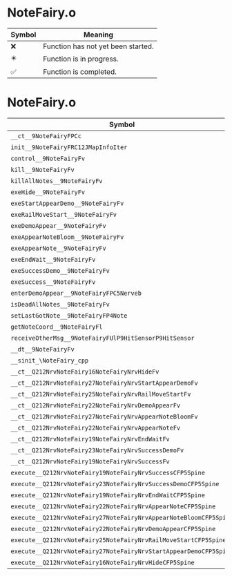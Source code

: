 # NoteFairy.o
| Symbol | Meaning 
| ------------- | ------------- 
| :x: | Function has not yet been started. 
| :eight_pointed_black_star: | Function is in progress. 
| :white_check_mark: | Function is completed. 


# NoteFairy.o
| Symbol | Decompiled? |
| ------------- | ------------- |
| `__ct__9NoteFairyFPCc` | :white_check_mark: |
| `init__9NoteFairyFRC12JMapInfoIter` | :white_check_mark: |
| `control__9NoteFairyFv` | :white_check_mark: |
| `kill__9NoteFairyFv` | :white_check_mark: |
| `killAllNotes__9NoteFairyFv` | :white_check_mark: |
| `exeHide__9NoteFairyFv` | :white_check_mark: |
| `exeStartAppearDemo__9NoteFairyFv` | :white_check_mark: |
| `exeRailMoveStart__9NoteFairyFv` | :white_check_mark: |
| `exeDemoAppear__9NoteFairyFv` | :white_check_mark: |
| `exeAppearNoteBloom__9NoteFairyFv` | :white_check_mark: |
| `exeAppearNote__9NoteFairyFv` | :white_check_mark: |
| `exeEndWait__9NoteFairyFv` | :white_check_mark: |
| `exeSuccessDemo__9NoteFairyFv` | :white_check_mark: |
| `exeSuccess__9NoteFairyFv` | :white_check_mark: |
| `enterDemoAppear__9NoteFairyFPC5Nerveb` | :white_check_mark: |
| `isDeadAllNotes__9NoteFairyFv` | :white_check_mark: |
| `setLastGotNote__9NoteFairyFP4Note` | :white_check_mark: |
| `getNoteCoord__9NoteFairyFl` | :white_check_mark: |
| `receiveOtherMsg__9NoteFairyFUlP9HitSensorP9HitSensor` | :white_check_mark: |
| `__dt__9NoteFairyFv` | :white_check_mark: |
| `__sinit_\NoteFairy_cpp` | :white_check_mark: |
| `__ct__Q212NrvNoteFairy16NoteFairyNrvHideFv` | :white_check_mark: |
| `__ct__Q212NrvNoteFairy27NoteFairyNrvStartAppearDemoFv` | :white_check_mark: |
| `__ct__Q212NrvNoteFairy25NoteFairyNrvRailMoveStartFv` | :white_check_mark: |
| `__ct__Q212NrvNoteFairy22NoteFairyNrvDemoAppearFv` | :white_check_mark: |
| `__ct__Q212NrvNoteFairy27NoteFairyNrvAppearNoteBloomFv` | :white_check_mark: |
| `__ct__Q212NrvNoteFairy22NoteFairyNrvAppearNoteFv` | :white_check_mark: |
| `__ct__Q212NrvNoteFairy19NoteFairyNrvEndWaitFv` | :white_check_mark: |
| `__ct__Q212NrvNoteFairy23NoteFairyNrvSuccessDemoFv` | :white_check_mark: |
| `__ct__Q212NrvNoteFairy19NoteFairyNrvSuccessFv` | :white_check_mark: |
| `execute__Q212NrvNoteFairy19NoteFairyNrvSuccessCFP5Spine` | :white_check_mark: |
| `execute__Q212NrvNoteFairy23NoteFairyNrvSuccessDemoCFP5Spine` | :white_check_mark: |
| `execute__Q212NrvNoteFairy19NoteFairyNrvEndWaitCFP5Spine` | :white_check_mark: |
| `execute__Q212NrvNoteFairy22NoteFairyNrvAppearNoteCFP5Spine` | :white_check_mark: |
| `execute__Q212NrvNoteFairy27NoteFairyNrvAppearNoteBloomCFP5Spine` | :white_check_mark: |
| `execute__Q212NrvNoteFairy22NoteFairyNrvDemoAppearCFP5Spine` | :white_check_mark: |
| `execute__Q212NrvNoteFairy25NoteFairyNrvRailMoveStartCFP5Spine` | :white_check_mark: |
| `execute__Q212NrvNoteFairy27NoteFairyNrvStartAppearDemoCFP5Spine` | :white_check_mark: |
| `execute__Q212NrvNoteFairy16NoteFairyNrvHideCFP5Spine` | :white_check_mark: |
